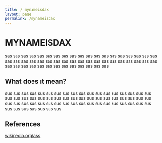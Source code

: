 ```yaml
---
title: / mynameisdax
layout: page
permalink: /mynameisdax
---
```


# MYNAMEISDAX

sas sas sas sas sas sas sas sas sas sas sas sas sas sas sas sas sas sas sas sas sas sas sas sas sas sas sas sas sas sas sas sas sas sas sas sas sas sas sas sas sas sas sas sas sas sas sas sas sas sas sas

## What does it mean?

sus sus sus sus sus sus sus sus sus sus sus sus sus sus sus sus sus sus sus sus sus sus sus sus sus sus sus sus sus sus sus sus sus sus sus sus sus sus sus sus sus sus sus sus sus sus sus sus sus sus sus sus sus sus sus sus sus sus sus sus sus

## References
[wikipedia.org/ass](https://wikipedia.org/wiki/Peter_principle)
